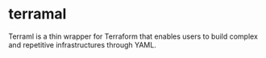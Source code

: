 # terramal
Terraml is a thin wrapper for Terraform that enables users to build complex and repetitive infrastructures through YAML.

